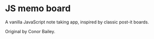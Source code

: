# JS memo board
A vanilla JavaScript note taking app, inspired by classic post-it boards.

Original by Conor Bailey.